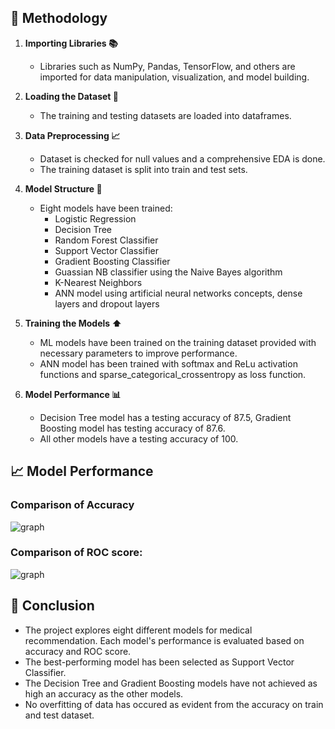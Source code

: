 ## 🚀 Methodology
1. **Importing Libraries 📚**  
   - Libraries such as NumPy, Pandas, TensorFlow, and others are imported for data manipulation, visualization, and model building.

2. **Loading the Dataset 📓**
   - The training and testing datasets are loaded into dataframes.

3. **Data Preprocessing 📈**
   - Dataset is checked for null values and a comprehensive EDA is done.
   - The training dataset is split into train and test sets.

4. **Model Structure 🚧**
   - Eight models have been trained: 
     - Logistic Regression
     - Decision Tree
     - Random Forest Classifier
     - Support Vector Classifier
     - Gradient Boosting Classifier
     - Guassian NB classifier using the Naive Bayes algorithm
     - K-Nearest Neighbors
     - ANN model using artificial neural networks concepts, dense layers and dropout layers

5. **Training the Models ⬆️**
   - ML models have been trained on the training dataset provided with necessary parameters to improve performance.
   - ANN model has been trained with softmax and ReLu activation functions and sparse_categorical_crossentropy as loss function.

6. **Model Performance 📊**
   - Decision Tree model has a testing accuracy of 87.5, Gradient Boosting model has testing accuracy of 87.6.
   - All other models have a testing accuracy of 100.

## 📈 Model Performance
### Comparison of Accuracy

<img alt="graph" src="./Images/accuracy_comparison_of_models.png">

### Comparison of ROC score:

<img alt="graph" src="./Images/ROC_comparison_of_models.png">


## 📢 Conclusion
- The project explores eight different models for medical recommendation. Each model's performance is evaluated based on accuracy and ROC score.
- The best-performing model has been selected as Support Vector Classifier.
- The Decision Tree and Gradient Boosting models have not achieved as high an accuracy as the other models.
- No overfitting of data has occured as evident from the accuracy on train and test dataset.
